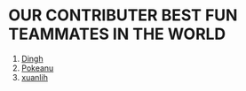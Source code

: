 # OUR CONTRIBUTER BEST FUN TEAMMATES IN THE WORLD

1. [Dingh](https://github.com/Dingnh)
2. [Pokeanu](https://github.com/Pokeanu)
3. [xuanlih](https://github.com/xuanlih)
